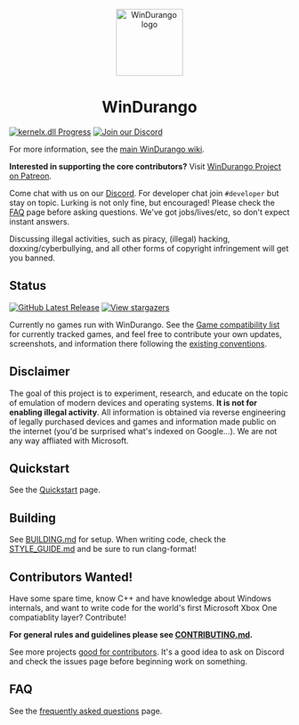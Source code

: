 <p align="center">
  <a href="https://github.com/WinDurango-project/WinDurango/">
    <img alt="WinDurango logo" src="https://raw.githubusercontent.com/WinDurango-project/WinDurango/main/assets/logo/1024.png" height="120px">
  </a>
</p>

<h1 align="center">WinDurango</h1>

[![kernelx.dll Progress](https://img.shields.io/endpoint?url=https://raw.githubusercontent.com/WinDurango-project/WinDurango-docs/main/progress/kernelx.json)](https://img.shields.io/endpoint?url=https://raw.githubusercontent.com/WinDurango-project/WinDurango-docs/main/progress/kernelx.json)
[![Join our Discord](https://img.shields.io/discord/1280176159010848790?color=2c9510&label=WinDurango%20Discord&logo=Discord&logoColor=white)](https://discord.gg/mHN2BgH7MR)

For more information, see the
[main WinDurango wiki](https://github.com/WinDurango/WinDurango/wiki).

**Interested in supporting the core contributors?** Visit
[WinDurango Project on Patreon](https://www.patreon.com/WinDurango).

Come chat with us on our [Discord](https://discord.gg/mHN2BgH7MR).
For developer chat join `#developer` but stay on topic. Lurking is not only fine, but encouraged!
Please check the [FAQ](https://github.com/WinDurango/WinDurango/wiki/FAQ) page before asking questions.
We've got jobs/lives/etc, so don't expect instant answers.

Discussing illegal activities, such as piracy, (illegal) hacking, doxxing/cyberbullying, and all other forms of copyright infringement will get you banned.

## Status
[![GitHub Latest Release](https://img.shields.io/badge/Latest-Release-green)](https://github.com/WinDurango/WinDurango/releases)
[![View stargazers](https://img.shields.io/github/stars/WinDurango/WinDurango)](https://github.com/WinDurango/WinDurango/stargazers)

Currently no games run with WinDurango.
See the [Game compatibility list](https://github.com/WinDurango/WinDurango-game-compatibility/issues)
for currently tracked games, and feel free to contribute your own updates,
screenshots, and information there following the [existing conventions](https://github.com/WinDurango/WinDurango-game-compatibility/blob/main/README.md).

## Disclaimer

The goal of this project is to experiment, research, and educate on the topic
of emulation of modern devices and operating systems. **It is not for enabling
illegal activity**. All information is obtained via reverse engineering of
legally purchased devices and games and information made public on the internet
(you'd be surprised what's indexed on Google...). We are not any way affliated
with Microsoft.

## Quickstart

See the [Quickstart](https://github.com/WinDurango/WinDurango/wiki/Quickstart) page.

## Building

See [BUILDING.md](docs/BUILDING.md) for setup. 
When writing code, check the [STYLE_GUIDE.md](docs/STYLE_GUIDE.md)
and be sure to run clang-format!

## Contributors Wanted!

Have some spare time, know C++ and have knowledge about Windows internals, 
and want to write code for the world's first Microsoft Xbox One compatiablity layer?
Contribute! 

**For general rules and guidelines please see [CONTRIBUTING.md](docs/CONTRIBUTING.md).**

See more projects [good for contributors](https://github.com/WinDurango/WinDurango/labels/good%20first%20issue). 
It's a good idea to ask on Discord and check the issues page before beginning work on something.

## FAQ

See the [frequently asked questions](https://github.com/WinDurango/WinDurango/wiki/FAQ) page.

